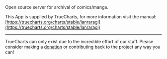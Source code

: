 Open source server for archival of comics/manga.

This App is supplied by TrueCharts, for more information visit the manual: [https://truecharts.org/charts/stable/lanraragi](https://truecharts.org/charts/stable/lanraragi)

---

TrueCharts can only exist due to the incredible effort of our staff.
Please consider making a [donation](https://truecharts.org/about/sponsor) or contributing back to the project any way you can!
